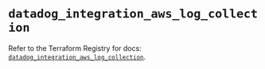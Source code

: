# `datadog_integration_aws_log_collection`

Refer to the Terraform Registry for docs: [`datadog_integration_aws_log_collection`](https://registry.terraform.io/providers/datadog/datadog/3.44.1/docs/resources/integration_aws_log_collection).
